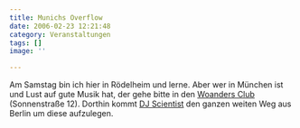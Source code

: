 ```yaml
---
title: Munichs Overflow
date: 2006-02-23 12:21:48
category: Veranstaltungen
tags: []
image: ''

---
```


Am Samstag bin ich hier in Rödelheim und lerne. Aber wer in München ist und Lust auf gute Musik hat, der gehe bitte in den [Woanders Club](http://www.woanders-club.de/) (Sonnenstraße 12). Dorthin kommt [DJ Scientist](http://www.myspace.com/djscientist) den ganzen weiten Weg aus Berlin um diese aufzulegen.
